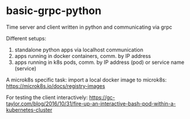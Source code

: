 # basic-grpc-python

Time server and client written in python and communicating via grpc

Different setups:
1. standalone python apps via localhost communication
2. apps running in docker containers, comm. by IP address
3. apps running in k8s pods, comm. by IP address (pod) or service name (service)

A microk8s specific task:
import a local docker image to microk8s:  
https://microk8s.io/docs/registry-images

For testing the client interactively:
https://gc-taylor.com/blog/2016/10/31/fire-up-an-interactive-bash-pod-within-a-kubernetes-cluster
